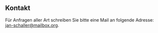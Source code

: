 ## Kontakt

Für Anfragen aller Art schreiben Sie bitte eine Mail an folgende Adresse: [jan-schaller@mailbox.org][1].

[1]:	mailto:jan-schaller@mailbox.org